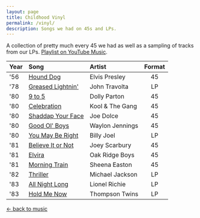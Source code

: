 ```yaml
---
layout: page
title: Childhood Vinyl
permalink: /vinyl/
description: Songs we had on 45s and LPs.
---
```

A collection of pretty much every 45 we had as well as a sampling of tracks from our LPs. [Playlist on YouTube Music](https://music.youtube.com/playlist?list=PL_64Fz1c-ODJ2uvCZrwtgi-B-lCZSHh_3&si=M0ymh_HJvJizhnXD).

| Year | Song | Artist | Format |
| :--- | :--- | :--- | :----: |
| '56 | [Hound Dog](https://music.youtube.com/watch?v=C9TMu-1_TBs) | Elvis Presley | 45 |
| '78 | [Greased Lightnin'](https://music.youtube.com/watch?v=Y1ChbwFlyuE) | John Travolta | LP |
| '80 | [9 to 5](https://music.youtube.com/watch?v=E4OzdyxbOuU) | Dolly Parton | 45 |
| '80 | [Celebration](https://music.youtube.com/watch?v=TBS6gAtj8gE) | Kool & The Gang | 45 |
| '80 | [Shaddap Your Face](https://music.youtube.com/watch?v=hSWwfqj0vp4) | Joe Dolce | 45 |
| '80 | [Good Ol' Boys](https://music.youtube.com/watch?v=VY4Ij8ql2kE) | Waylon Jennings | 45 |
| '80 | [You May Be Right](https://music.youtube.com/watch?v=Jpt57dZ2CpE) | Billy Joel | LP |
| '81 | [Believe It or Not](https://music.youtube.com/watch?v=WqF5M7IK7I0) | Joey Scarbury | 45 |
| '81 | [Elvira](https://music.youtube.com/watch?v=78StTWsq9ag) | Oak Ridge Boys | 45 |
| '81 | [Morning Train](https://music.youtube.com/watch?v=-dNtJZe9A5Q) | Sheena Easton | 45 |
| '82 | [Thriller](https://music.youtube.com/watch?v=Z85lxckrtzg) | Michael Jackson | LP |
| '83 | [All Night Long](https://music.youtube.com/watch?v=BBaZEnYv-HM) | Lionel Richie | LP |
| '83 | [Hold Me Now](https://music.youtube.com/watch?v=_Rf8prOU5yw) | Thompson Twins | LP |

<p><a class="muted small" href="/music/">← back to music</a>
